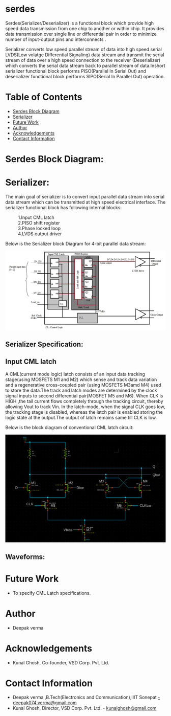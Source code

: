 # serdes

Serdes(Serializer/Deserializer) is a functional block  which provide high speed data transmission from one chip to another or within chip. It provides data transmission over single line or differential pair in order to minimize number of input-output pins and interconnects .

Serializer converts low speed parallel stream of data into high speed serial  LVDS(Low volatge Differential Signaling) data stream and transmit the serial stream of data over a high speed connection to the receiver (Deserializer) which converts the serial data stream back to parallel stream of data.Inshort serializer functional block performs PISO(Parallel In Serial Out) and deserializer functional block performs SIPO(Serial In Parallel Out) operation.


# Table of Contents  
- [Serdes Block Diagram](#Serdes-Block-Diagram)  
- [Serializer](#Serializer)  
- [Future Work](#future-work) 
- [Author](#Author)
- [Acknowledgements](#Acknowledgements)  
- [Contact Information](#Contact-information) 

# Serdes Block Diagram:


# Serializer:
The main goal of serializer is to convert input parallel data stream into serial data stream which can be transmitted at high speed electrical interface.
The serializer functional block has following internal blocks:

<dl>
    <dd> 1.Input CML latch </dd>
    <dd> 2.PISO shift register </dd>
    <dd> 3.Phase locked loop </dd>
    <dd> 4.LVDS output driver </dd>
</dl>
Below is the Serializer block Diagram for 4-bit parallel data stream:


![](https://github.com/Deepak42074/serdes/blob/main/Diagrams/Serializer_Block_Diagram.png)

## Serializer Specification:


## Input CML latch 
A CML(current mode logic) latch consists of an input data tracking stage(using MOSFETS M1 and M2) which sense and track data variation and a regenerative cross-coupled pair (using MOSFETS M3amd M4) used to store the data.The track and latch modes are determined by the clock signal inputs to second differential pair(MOSFET M5 and M6).
When CLK is HIGH ,the tail current flows completely through the tracking circuit, thereby allowing Vout to track Vin. In the latch-mode, when the signal CLK goes low, the tracking stage is disabled, whereas the latch pair is enabled storing the logic state at the output.The output of latch remains same till CLK is low.

Below is the block diagram of conventional CML latch circuit:

![](https://github.com/Deepak42074/serdes/blob/main/Diagrams/Conventional_CML_Latch.png)










## Waveforms:



# Future Work
* To specify CML Latch specifications.

# Author
* Deepak verma

# Acknowledgements  
* Kunal Ghosh, Co-founder, VSD Corp. Pvt. Ltd.

# Contact Information  
* Deepak verma ,B.Tech(Electronics and Communication),IIIT Sonepat -deepak074.verma@gmail.com
* Kunal Ghosh, Director, VSD Corp. Pvt. Ltd. - kunalghosh@gmail.com











